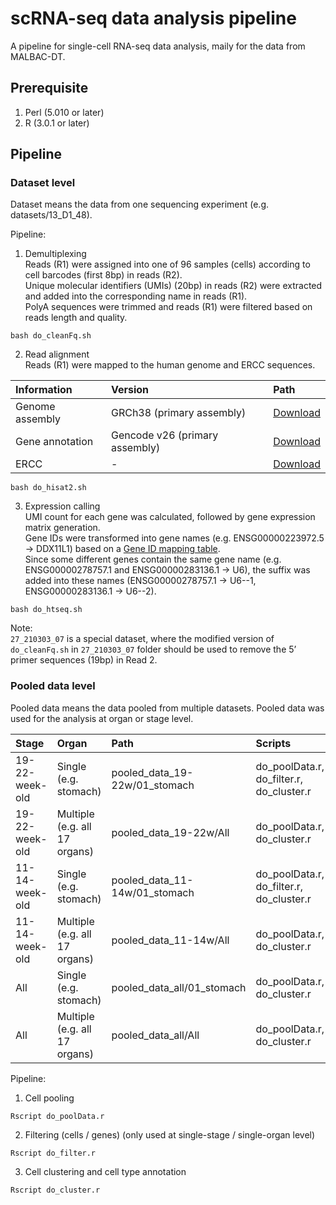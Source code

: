 # scRNA-seq data analysis pipeline
A pipeline for single-cell RNA-seq data analysis, maily for the data from MALBAC-DT.

## Prerequisite
1. Perl (5.010 or later)  
2. R (3.0.1 or later)  

## Pipeline
### Dataset level
Dataset means the data from one sequencing experiment (e.g. datasets/13_D1_48).

Pipeline:
1. Demultiplexing  
Reads (R1) were assigned into one of 96 samples (cells) according to cell barcodes (first 8bp) in reads (R2).  
Unique molecular identifiers (UMIs) (20bp) in reads (R2) were extracted and added into the corresponding name in reads (R1).  
PolyA sequences were trimmed and reads (R1) were filtered based on reads length and quality.  
```
bash do_cleanFq.sh
```
2. Read alignment  
Reads (R1) were mapped to the human genome and ERCC sequences.

| Information | Version | Path |
| :------ | :------ | :------ |
| Genome assembly | GRCh38 (primary assembly) | [Download](ftp.ebi.ac.uk/pub/databases/gencode/Gencode_human/release_26/GRCh38.primary_assembly.genome.fa.gz) |
| Gene annotation | Gencode v26 (primary assembly) | [Download](ftp.ebi.ac.uk/pub/databases/gencode/Gencode_human/release_26/gencode.v26.primary_assembly.annotation.gtf.gz) |
| ERCC | - | [Download](https://tools.thermofisher.com/content/sfs/manuals/ERCC92.zip) |

```
bash do_hisat2.sh
```
3. Expression calling  
UMI count for each gene was calculated, followed by gene expression matrix generation.  
Gene IDs were transformed into gene names (e.g. ENSG00000223972.5 -> DDX11L1) based on a [Gene ID mapping table](https://github.com/gao-lab/GeACT/blob/master/scRNA-seq/Data/gene_ID2Name_fixed.txt).  
Since some different genes contain the same gene name (e.g. ENSG00000278757.1 and ENSG00000283136.1 -> U6), the suffix was added into these names (ENSG00000278757.1 -> U6--1, ENSG00000283136.1 -> U6--2).  
```
bash do_htseq.sh
```

Note:  
`27_210303_07` is a special dataset, where the modified version of `do_cleanFq.sh` in `27_210303_07` folder should be used to remove the 5’ primer sequences (19bp) in Read 2.

### Pooled data level
Pooled data means the data pooled from multiple datasets. Pooled data was used for the analysis at organ or stage level.

| Stage | Organ | Path | Scripts |
| :------ | :------ | :------ | :------ |
| 19-22-week-old | Single (e.g. stomach) | pooled_data_19-22w/01_stomach | do_poolData.r, do_filter.r, do_cluster.r |
| 19-22-week-old | Multiple (e.g. all 17 organs) | pooled_data_19-22w/All | do_poolData.r, do_cluster.r |
| 11-14-week-old | Single (e.g. stomach) | pooled_data_11-14w/01_stomach | do_poolData.r, do_filter.r, do_cluster.r |
| 11-14-week-old | Multiple (e.g. all 17 organs) | pooled_data_11-14w/All | do_poolData.r, do_cluster.r |
| All | Single (e.g. stomach) | pooled_data_all/01_stomach | do_poolData.r, do_cluster.r |
| All | Multiple (e.g. all 17 organs) | pooled_data_all/All | do_poolData.r, do_cluster.r |

Pipeline:
1. Cell pooling
```
Rscript do_poolData.r
```
2. Filtering (cells / genes) (only used at single-stage / single-organ level)
```
Rscript do_filter.r
```
3. Cell clustering and cell type annotation
```
Rscript do_cluster.r
```
